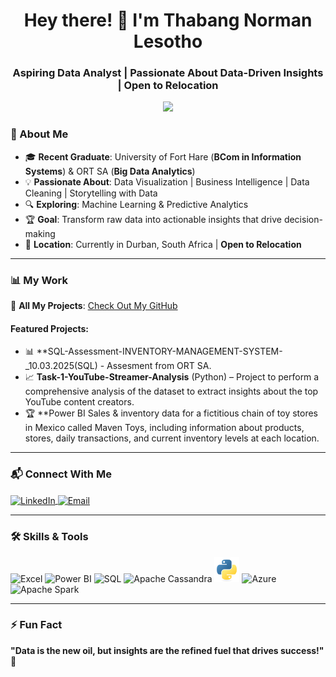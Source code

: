<h1 align="center">Hey there! 👋 I'm Thabang Norman Lesotho</h1>
<h3 align="center">Aspiring Data Analyst | Passionate About Data-Driven Insights | Open to Relocation</h3>

<p align="center">
  <img src="https://media.giphy.com/media/3o7abKhOpu0NwenH3O/giphy.gif" width="250" />
</p>

### 📌 About Me
- 🎓 **Recent Graduate**: University of Fort Hare (**BCom in Information Systems**) & ORT SA (**Big Data Analytics**)
- 💡 **Passionate About**: Data Visualization | Business Intelligence | Data Cleaning | Storytelling with Data
- 🔍 **Exploring**: Machine Learning & Predictive Analytics
- 🏆 **Goal**: Transform raw data into actionable insights that drive decision-making
- 📍 **Location**: Currently in Durban, South Africa | **Open to Relocation**

---
### 📊 My Work
🔗 **All My Projects**: [Check Out My GitHub](https://github.com/Thabang1203)

#### Featured Projects:
- 📊 **SQL-Assessment-INVENTORY-MANAGEMENT-SYSTEM-_10.03.2025(SQL) -  Assesment from ORT SA.
- 📈 **Task-1-YouTube-Streamer-Analysis** (Python) – Project to perform a comprehensive analysis of the dataset to extract insights about the top YouTube content creators.
- 🏆 **Power BI Sales & inventory data for a fictitious chain of toy stores in Mexico called Maven Toys, including information about products, stores, daily transactions, and current inventory levels at each location. 

---
### 📬 Connect With Me
<a href="https://www.linkedin.com/in/thabang-norman-lesotho-525024232" target="_blank">
  <img align="center" src="https://cdn.jsdelivr.net/gh/devicons/devicon/icons/linkedin/linkedin-original.svg" alt="LinkedIn" height="30" width="40" />
</a>
<a href="mailto:thabangnormanlesotho@gmail.com">
  <img align="center" src="https://cdn.jsdelivr.net/gh/devicons/devicon/icons/google/google-original.svg" alt="Email" height="30" width="40" />
</a>

---
### 🛠️ Skills & Tools
<p align="left">
  <img src="https://cdn.worldvectorlogo.com/logos/microsoft-excel-2013.svg" alt="Excel" width="40" height="40"/>
  <img src="https://www.vectorlogo.zone/logos/microsoft_powerbi/microsoft_powerbi-icon.svg" alt="Power BI" width="40" height="40"/>
  <img src="https://www.svgrepo.com/show/303229/microsoft-sql-server-logo.svg" alt="SQL" width="40" height="40"/>
  <img src="https://www.vectorlogo.zone/logos/apache_cassandra/apache_cassandra-icon.svg" alt="Apache Cassandra" width="40" height="40"/>
  <img src="https://raw.githubusercontent.com/devicons/devicon/master/icons/python/python-original.svg" alt="Python" width="40" height="40"/>
  <img src="https://www.vectorlogo.zone/logos/microsoft_azure/microsoft_azure-icon.svg" alt="Azure" width="40" height="40"/>
  <img src="https://upload.wikimedia.org/wikipedia/commons/f/f3/Apache_Spark_logo.svg" alt="Apache Spark" width="40" height="40"/>
</p>

---
### ⚡ Fun Fact
**"Data is the new oil, but insights are the refined fuel that drives success!"** 🚀
